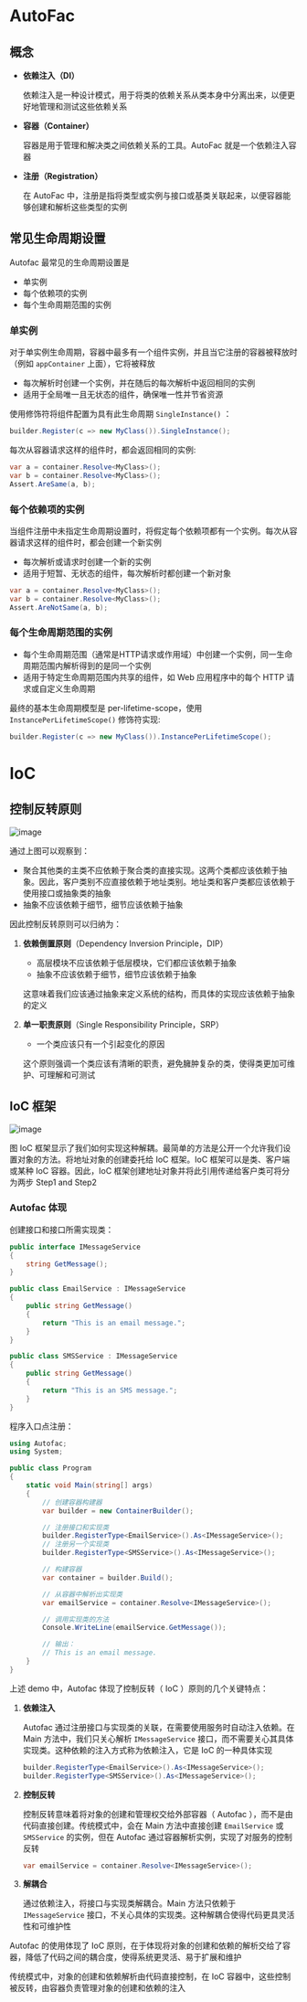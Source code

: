# AutoFac

## 概念

- **依赖注入（DI）**

  依赖注入是一种设计模式，用于将类的依赖关系从类本身中分离出来，以便更好地管理和测试这些依赖关系

- **容器（Container）**

  容器是用于管理和解决类之间依赖关系的工具。AutoFac 就是一个依赖注入容器

- **注册（Registration）**

  在 AutoFac 中，注册是指将类型或实例与接口或基类关联起来，以便容器能够创建和解析这些类型的实例



## 常见生命周期设置

Autofac 最常见的生命周期设置是

- 单实例
- 每个依赖项的实例
- 每个生命周期范围的实例



### 单实例

对于单实例生命周期，容器中最多有一个组件实例，并且当它注册的容器被释放时（例如 `appContainer` 上面），它将被释放

- 每次解析时创建一个实例，并在随后的每次解析中返回相同的实例
- 适用于全局唯一且无状态的组件，确保唯一性并节省资源

使用修饰符将组件配置为具有此生命周期 `SingleInstance()` ：

```c#
builder.Register(c => new MyClass()).SingleInstance();
```



每次从容器请求这样的组件时，都会返回相同的实例:

```c#
var a = container.Resolve<MyClass>();
var b = container.Resolve<MyClass>();
Assert.AreSame(a, b);
```



### 每个依赖项的实例

当组件注册中未指定生命周期设置时，将假定每个依赖项都有一个实例。每次从容器请求这样的组件时，都会创建一个新实例

- 每次解析或请求时创建一个新的实例
- 适用于短暂、无状态的组件，每次解析时都创建一个新对象

```c#
var a = container.Resolve<MyClass>();
var b = container.Resolve<MyClass>();
Assert.AreNotSame(a, b);
```



### 每个生命周期范围的实例

- 每个生命周期范围（通常是HTTP请求或作用域）中创建一个实例，同一生命周期范围内解析得到的是同一个实例
- 适用于特定生命周期范围内共享的组件，如 Web 应用程序中的每个 HTTP 请求或自定义生命周期

最终的基本生命周期模型是 per-lifetime-scope，使用 `InstancePerLifetimeScope()` 修饰符实现:

```c#
builder.Register(c => new MyClass()).InstancePerLifetimeScope();
```



# IoC

## 控制反转原则
![image](https://github.com/htllog/StudyNotes/assets/118370026/8be7e77e-a07f-48de-b971-69f508848df0)


通过上图可以观察到：

- 聚合其他类的主类不应依赖于聚合类的直接实现。这两个类都应该依赖于抽象。因此，客户类别不应直接依赖于地址类别。地址类和客户类都应该依赖于使用接口或抽象类的抽象
- 抽象不应该依赖于细节，细节应该依赖于抽象

因此控制反转原则可以归纳为：

1. **依赖倒置原则**（Dependency Inversion Principle，DIP）

   - 高层模块不应该依赖于低层模块，它们都应该依赖于抽象
   - 抽象不应该依赖于细节，细节应该依赖于抽象

   这意味着我们应该通过抽象来定义系统的结构，而具体的实现应该依赖于抽象的定义

2. **单一职责原则**（Single Responsibility Principle，SRP）

   - 一个类应该只有一个引起变化的原因

   这个原则强调一个类应该有清晰的职责，避免臃肿复杂的类，使得类更加可维护、可理解和可测试



## IoC 框架
![image](https://github.com/htllog/StudyNotes/assets/118370026/c48c5c17-8ba2-4f2b-9787-b0bf42d66c33)


图 IoC 框架显示了我们如何实现这种解耦。最简单的方法是公开一个允许我们设置对象的方法。将地址对象的创建委托给 IoC 框架。IoC 框架可以是类、客户端或某种 IoC 容器。因此，IoC 框架创建地址对象并将此引用传递给客户类可将分为两步 Step1 and Step2 



### Autofac 体现

创建接口和接口所需实现类：

```c#
public interface IMessageService
{
    string GetMessage();
}

public class EmailService : IMessageService
{
    public string GetMessage()
    {
        return "This is an email message.";
    }
}

public class SMSService : IMessageService
{
    public string GetMessage()
    {
        return "This is an SMS message.";
    }
}
```



程序入口点注册：

```c#
using Autofac;
using System;

public class Program
{
    static void Main(string[] args)
    {
        // 创建容器构建器
        var builder = new ContainerBuilder();

        // 注册接口和实现类
        builder.RegisterType<EmailService>().As<IMessageService>();
        // 注册另一个实现类
        builder.RegisterType<SMSService>().As<IMessageService>();

        // 构建容器
        var container = builder.Build();

        // 从容器中解析出实现类
        var emailService = container.Resolve<IMessageService>();

        // 调用实现类的方法
        Console.WriteLine(emailService.GetMessage());

        // 输出：
        // This is an email message.
    }
}
```



上述 demo 中，Autofac 体现了控制反转（ IoC ）原则的几个关键特点：

1. **依赖注入**

   Autofac 通过注册接口与实现类的关联，在需要使用服务时自动注入依赖。在 Main 方法中，我们只关心解析 `IMessageService` 接口，而不需要关心其具体实现类。这种依赖的注入方式称为依赖注入，它是 IoC 的一种具体实现

   ```c#
   builder.RegisterType<EmailService>().As<IMessageService>();
   builder.RegisterType<SMSService>().As<IMessageService>();
   ```

   

2. **控制反转**

   控制反转意味着将对象的创建和管理权交给外部容器（ Autofac ），而不是由代码直接创建。传统模式中，会在 Main 方法中直接创建 `EmailService` 或 `SMSService` 的实例，但在 Autofac 通过容器解析实例，实现了对服务的控制反转

   ```c#
   var emailService = container.Resolve<IMessageService>();
   ```

   

3. **解耦合**

   通过依赖注入，将接口与实现类解耦合。Main 方法只依赖于 `IMessageService` 接口，不关心具体的实现类。这种解耦合使得代码更具灵活性和可维护性



Autofac 的使用体现了 IoC 原则，在于体现将对象的创建和依赖的解析交给了容器，降低了代码之间的耦合度，使得系统更灵活、易于扩展和维护

传统模式中，对象的创建和依赖解析由代码直接控制，在 IoC 容器中，这些控制被反转，由容器负责管理对象的创建和依赖的注入

